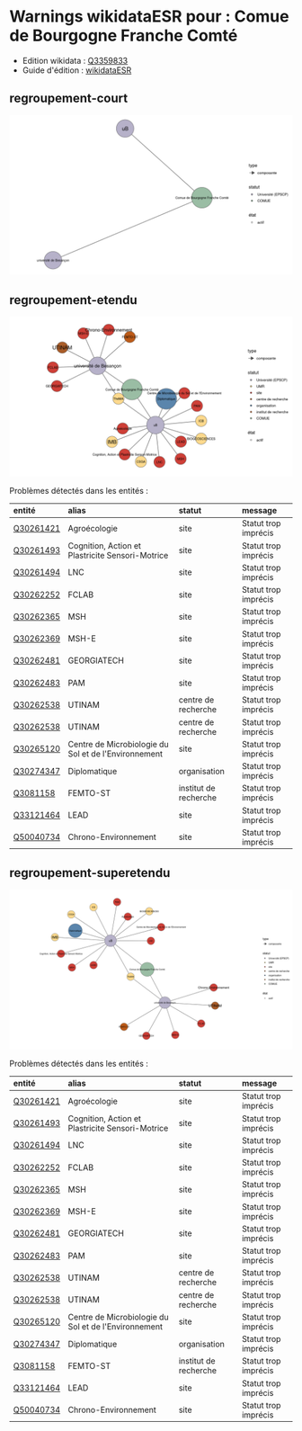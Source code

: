 Warnings wikidataESR pour : Comue de Bourgogne Franche Comté
================

- Edition wikidata : [Q3359833](https://www.wikidata.org/wiki/Q3359833)
- Guide d'édition : [wikidataESR](https://github.com/cpesr/wikidataESR/)



## regroupement-court 

![Graphique non généré](https://github.com/cpesr/wikidataESR/blob/master/plots/regroupements/Q3359833-regroupement-court.png) 



## regroupement-etendu 

![Graphique non généré](https://github.com/cpesr/wikidataESR/blob/master/plots/regroupements/Q3359833-regroupement-etendu.png) 



Problèmes détectés dans les entités :

|entité                                               |alias                                                |statut                |message              |
|:----------------------------------------------------|:----------------------------------------------------|:---------------------|:--------------------|
|[Q30261421](https://www.wikidata.org/wiki/Q30261421) |Agroécologie                                         |site                  |Statut trop imprécis |
|[Q30261493](https://www.wikidata.org/wiki/Q30261493) |Cognition, Action et Plastricite Sensori-Motrice     |site                  |Statut trop imprécis |
|[Q30261494](https://www.wikidata.org/wiki/Q30261494) |LNC                                                  |site                  |Statut trop imprécis |
|[Q30262252](https://www.wikidata.org/wiki/Q30262252) |FCLAB                                                |site                  |Statut trop imprécis |
|[Q30262365](https://www.wikidata.org/wiki/Q30262365) |MSH                                                  |site                  |Statut trop imprécis |
|[Q30262369](https://www.wikidata.org/wiki/Q30262369) |MSH-E                                                |site                  |Statut trop imprécis |
|[Q30262481](https://www.wikidata.org/wiki/Q30262481) |GEORGIATECH                                          |site                  |Statut trop imprécis |
|[Q30262483](https://www.wikidata.org/wiki/Q30262483) |PAM                                                  |site                  |Statut trop imprécis |
|[Q30262538](https://www.wikidata.org/wiki/Q30262538) |UTINAM                                               |centre de recherche   |Statut trop imprécis |
|[Q30262538](https://www.wikidata.org/wiki/Q30262538) |UTINAM                                               |centre de recherche   |Statut trop imprécis |
|[Q30265120](https://www.wikidata.org/wiki/Q30265120) |Centre de Microbiologie du Sol et de l'Environnement |site                  |Statut trop imprécis |
|[Q30274347](https://www.wikidata.org/wiki/Q30274347) |Diplomatique                                         |organisation          |Statut trop imprécis |
|[Q3081158](https://www.wikidata.org/wiki/Q3081158)   |FEMTO-ST                                             |institut de recherche |Statut trop imprécis |
|[Q33121464](https://www.wikidata.org/wiki/Q33121464) |LEAD                                                 |site                  |Statut trop imprécis |
|[Q50040734](https://www.wikidata.org/wiki/Q50040734) |Chrono-Environnement                                 |site                  |Statut trop imprécis |


## regroupement-superetendu 

![Graphique non généré](https://github.com/cpesr/wikidataESR/blob/master/plots/regroupements/Q3359833-regroupement-superetendu.png) 



Problèmes détectés dans les entités :

|entité                                               |alias                                                |statut                |message              |
|:----------------------------------------------------|:----------------------------------------------------|:---------------------|:--------------------|
|[Q30261421](https://www.wikidata.org/wiki/Q30261421) |Agroécologie                                         |site                  |Statut trop imprécis |
|[Q30261493](https://www.wikidata.org/wiki/Q30261493) |Cognition, Action et Plastricite Sensori-Motrice     |site                  |Statut trop imprécis |
|[Q30261494](https://www.wikidata.org/wiki/Q30261494) |LNC                                                  |site                  |Statut trop imprécis |
|[Q30262252](https://www.wikidata.org/wiki/Q30262252) |FCLAB                                                |site                  |Statut trop imprécis |
|[Q30262365](https://www.wikidata.org/wiki/Q30262365) |MSH                                                  |site                  |Statut trop imprécis |
|[Q30262369](https://www.wikidata.org/wiki/Q30262369) |MSH-E                                                |site                  |Statut trop imprécis |
|[Q30262481](https://www.wikidata.org/wiki/Q30262481) |GEORGIATECH                                          |site                  |Statut trop imprécis |
|[Q30262483](https://www.wikidata.org/wiki/Q30262483) |PAM                                                  |site                  |Statut trop imprécis |
|[Q30262538](https://www.wikidata.org/wiki/Q30262538) |UTINAM                                               |centre de recherche   |Statut trop imprécis |
|[Q30262538](https://www.wikidata.org/wiki/Q30262538) |UTINAM                                               |centre de recherche   |Statut trop imprécis |
|[Q30265120](https://www.wikidata.org/wiki/Q30265120) |Centre de Microbiologie du Sol et de l'Environnement |site                  |Statut trop imprécis |
|[Q30274347](https://www.wikidata.org/wiki/Q30274347) |Diplomatique                                         |organisation          |Statut trop imprécis |
|[Q3081158](https://www.wikidata.org/wiki/Q3081158)   |FEMTO-ST                                             |institut de recherche |Statut trop imprécis |
|[Q33121464](https://www.wikidata.org/wiki/Q33121464) |LEAD                                                 |site                  |Statut trop imprécis |
|[Q50040734](https://www.wikidata.org/wiki/Q50040734) |Chrono-Environnement                                 |site                  |Statut trop imprécis |
